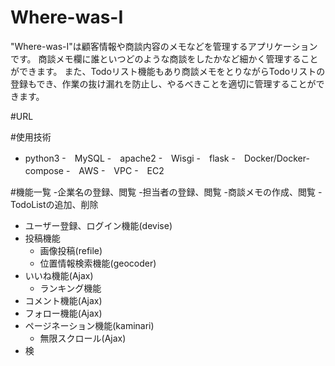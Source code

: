 # Where-was-I
"Where-was-I"は顧客情報や商談内容のメモなどを管理するアプリケーションです。 
 商談メモ欄に誰といつどのような商談をしたかなど細かく管理することができます。
 また、Todoリスト機能もあり商談メモをとりながらTodoリストの登録もでき、作業の抜け漏れを防止し、やるべきことを適切に管理することができます。

#URL

#使用技術
- python3
-　MySQL
-　apache2
-　Wisgi
-　flask
-　Docker/Docker-compose
-　AWS 
  -　VPC
  -　EC2
  
#機能一覧
-企業名の登録、閲覧
-担当者の登録、閲覧
-商談メモの作成、閲覧
-TodoListの追加、削除

- ユーザー登録、ログイン機能(devise)
- 投稿機能
  - 画像投稿(refile)
  - 位置情報検索機能(geocoder)
- いいね機能(Ajax)
  - ランキング機能
- コメント機能(Ajax)
- フォロー機能(Ajax)
- ページネーション機能(kaminari)
  - 無限スクロール(Ajax)
- 検
